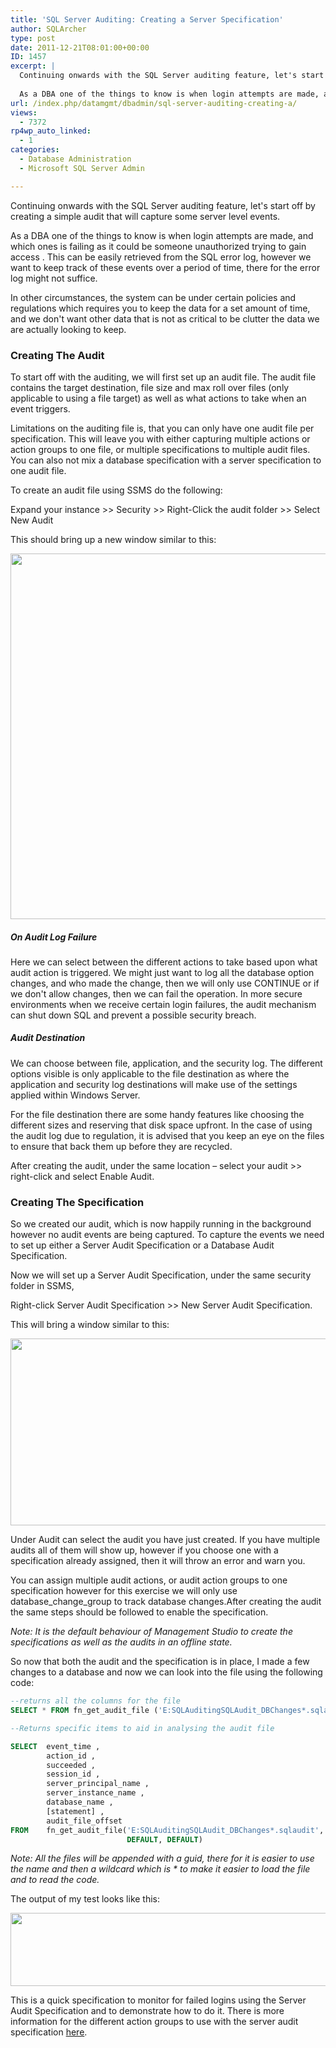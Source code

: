 ```yaml
---
title: 'SQL Server Auditing: Creating a Server Specification'
author: SQLArcher
type: post
date: 2011-12-21T08:01:00+00:00
ID: 1457
excerpt: |
  Continuing onwards with the SQL Server auditing feature, let's start off by creating a simple audit that will capture some server level events.
  
  As a DBA one of the things to know is when login attempts are made, and which ones is failing as it could&hellip;
url: /index.php/datamgmt/dbadmin/sql-server-auditing-creating-a/
views:
  - 7372
rp4wp_auto_linked:
  - 1
categories:
  - Database Administration
  - Microsoft SQL Server Admin

---
```

Continuing onwards with the SQL Server auditing feature, let's start off by creating a simple audit that will capture some server level events.

As a DBA one of the things to know is when login attempts are made, and which ones is failing as it could be someone unauthorized trying to gain access . This can be easily retrieved from the SQL error log, however we want to keep track of these events over a period of time, there for the error log might not suffice.

In other circumstances, the system can be under certain policies and regulations which requires you to keep the data for a set amount of time, and we don't want other data that is not as critical to be clutter the data we are actually looking to keep.

### Creating The Audit

To start off with the auditing, we will first set up an audit file. The audit file contains the target destination, file size and max roll over files (only applicable to using a file target) as well as what actions to take when an event triggers.

Limitations on the auditing file is, that you can only have one audit file per specification. This will leave you with either capturing multiple actions or action groups to one file, or multiple specifications to multiple audit files. You can also not mix a database specification with a server specification to one audit file.

To create an audit file using SSMS do the following:

Expand your instance >> Security >> Right-Click the audit folder >> Select New Audit

This should bring up a new window similar to this:

<div class="image_block">
  <a href="https://lessthandot.z19.web.core.windows.net/wp-content/uploads/users/sqlarcher/AuditBlog/ServerSpec/Audit.jpg?mtime=1324455850"><img alt="" src="https://lessthandot.z19.web.core.windows.net/wp-content/uploads/users/sqlarcher/AuditBlog/ServerSpec/Audit.jpg?mtime=1324455850" width="651" height="585" /></a>
</div>

##### On Audit Log Failure

Here we can select between the different actions to take based upon what audit action is triggered. We might just want to log all the database option changes, and who made the change, then we will only use CONTINUE or if we don't allow changes, then we can fail the operation. In more secure environments when we receive certain login failures, the audit mechanism can shut down SQL and prevent a possible security breach.

##### Audit Destination

We can choose between file, application, and the security log. The different options visible is only applicable to the file destination as where the application and security log destinations will make use of the settings applied within Windows Server.

For the file destination there are some handy features like choosing the different sizes and reserving that disk space upfront. In the case of using the audit log due to regulation, it is advised that you keep an eye on the files to ensure that back them up before they are recycled.

After creating the audit, under the same location – select your audit >> right-click and select Enable Audit.

### Creating The Specification

So we created our audit, which is now happily running in the background however no audit events are being captured. To capture the events we need to set up either a Server Audit Specification or a Database Audit Specification.

Now we will set up a Server Audit Specification, under the same security folder in SSMS,

Right-click Server Audit Specification >> New Server Audit Specification.

This will bring a window similar to this:

<div class="image_block">
  <a href="https://lessthandot.z19.web.core.windows.net/wp-content/uploads/users/sqlarcher/AuditBlog/ServerSpec/Specification.jpg?mtime=1324455868"><img alt="" src="https://lessthandot.z19.web.core.windows.net/wp-content/uploads/users/sqlarcher/AuditBlog/ServerSpec/Specification.jpg?mtime=1324455868" width="844" height="299" /></a>
</div>

Under Audit can select the audit you have just created. If you have multiple audits all of them will show up, however if you choose one with a specification already assigned, then it will throw an error and warn you.

You can assign multiple audit actions, or audit action groups to one specification however for this exercise we will only use database\_change\_group to track database changes.After creating the audit the same steps should be followed to enable the specification.

_Note: It is the default behaviour of Management Studio to create the specifications as well as the audits in an offline state._

So now that both the audit and the specification is in place, I made a few changes to a database and now we can look into the file using the following code:

```sql
--returns all the columns for the file
SELECT * FROM fn_get_audit_file ('E:SQLAuditingSQLAudit_DBChanges*.sqlaudit',DEFAULT,DEFAULT)

--Returns specific items to aid in analysing the audit file

SELECT  event_time ,
        action_id ,
        succeeded ,
        session_id ,
        server_principal_name ,
        server_instance_name ,
        database_name ,
        [statement] ,
        audit_file_offset
FROM    fn_get_audit_file('E:SQLAuditingSQLAudit_DBChanges*.sqlaudit',
                          DEFAULT, DEFAULT)
```
_Note: All the files will be appended with a guid, there for it is easier to use the name and then a wildcard which is * to make it easier to load the file and to read the code._

The output of my test looks like this:

<div class="image_block">
  <a href="https://lessthandot.z19.web.core.windows.net/wp-content/uploads/users/sqlarcher/AuditBlog/ServerSpec/FailedResults.jpg?mtime=1324455860"><img alt="" src="https://lessthandot.z19.web.core.windows.net/wp-content/uploads/users/sqlarcher/AuditBlog/ServerSpec/FailedResults.jpg?mtime=1324455860" width="1081" height="117" /></a>
</div>

This is a quick specification to monitor for failed logins using the Server Audit Specification and to demonstrate how to do it. There is more information for the different action groups to use with the server audit specification [here][1].

 [1]: http://msdn.microsoft.com/en-us/library/cc280663.aspx